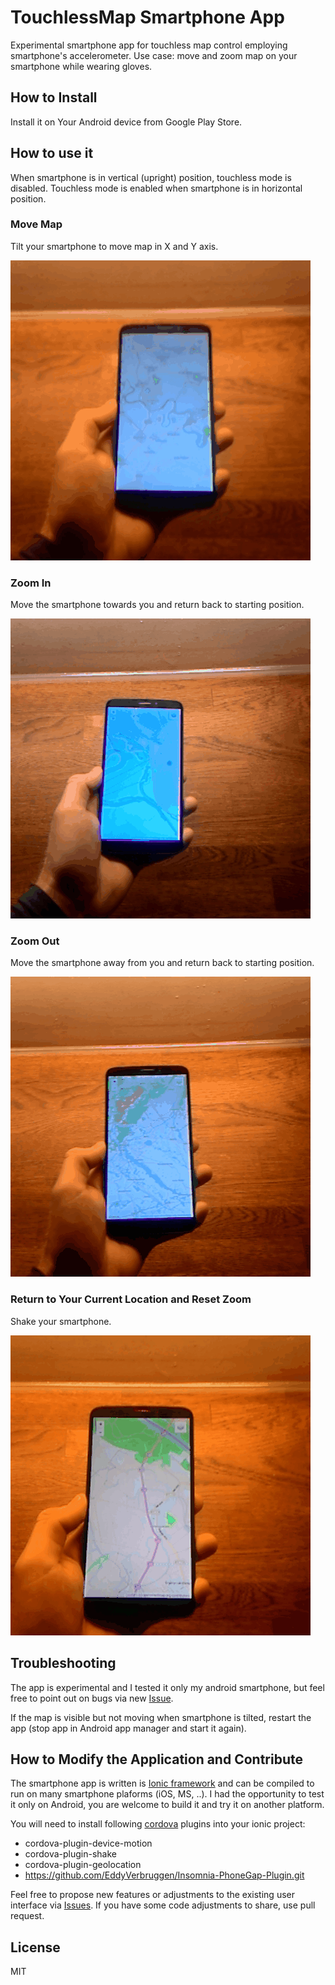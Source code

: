 # TouchlessMap Smartphone App

Experimental smartphone app for touchless map control employing smartphone's accelerometer.
Use case: move and zoom map on your smartphone while wearing gloves.

## How to Install

Install it on Your Android device from Google Play Store.

## How to use it

When smartphone is in vertical (upright) position, touchless mode is disabled.
Touchless mode is enabled when smartphone is in horizontal position.

### Move Map

Tilt your smartphone to move map in X and Y axis.

<img src="https://github.com/petervojtek/touchless-map/raw/master/videos/move.gif"></img>

### Zoom In

Move the smartphone towards you and return back to starting position.

<img src="https://github.com/petervojtek/touchless-map/raw/master/videos/zoom-in.gif"></img>

### Zoom Out

Move the smartphone away from you and return back to starting position.

<img src="https://github.com/petervojtek/touchless-map/raw/master/videos/zoom-out.gif"></img>

### Return to Your Current Location and Reset Zoom

Shake your smartphone.

<img src="https://github.com/petervojtek/touchless-map/raw/master/videos/shake.gif"></img>

## Troubleshooting

The app is experimental and I tested it only my android smartphone, but feel free to point out on bugs via new [Issue](https://github.com/petervojtek/touchless-map/issues).

If the map is visible but not moving when smartphone is tilted, restart the app (stop app in Android app manager and start it again).

## How to Modify the Application and Contribute

The smartphone app is written is [Ionic framework](ionicframework.com) and can be compiled to run on many smartphone plaforms (iOS, MS, ..). I had the opportunity to test it only on Android, you are welcome to build it and try it on another platform.

You will need to install  following [cordova](https://cordova.apache.org/) plugins into your ionic project:
* cordova-plugin-device-motion
* cordova-plugin-shake
* cordova-plugin-geolocation
* https://github.com/EddyVerbruggen/Insomnia-PhoneGap-Plugin.git

Feel free to propose new features or adjustments to the existing user interface via [Issues](https://github.com/petervojtek/touchless-map/issues). If you have some code adjustments to share, use pull request.

## License

MIT



